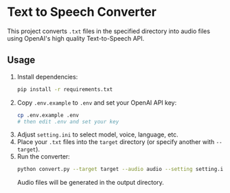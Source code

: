 # Text to Speech Converter

This project converts `.txt` files in the specified directory into audio files using OpenAI's high quality Text-to-Speech API.

## Usage

1. Install dependencies:
   ```bash
   pip install -r requirements.txt
   ```
2. Copy `.env.example` to `.env` and set your OpenAI API key:
   ```bash
   cp .env.example .env
   # then edit .env and set your key
   ```
3. Adjust `setting.ini` to select model, voice, language, etc.
4. Place your `.txt` files into the `target` directory (or specify another with `--target`).
5. Run the converter:
   ```bash
   python convert.py --target target --audio audio --setting setting.ini
   ```
   Audio files will be generated in the output directory.


